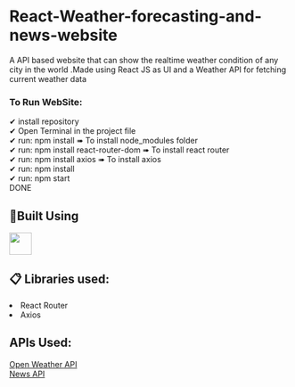 # React-Weather-forecasting-and-news-website
A API based website that can show the realtime weather condition of any city in the world .Made using React JS as UI and a Weather API for fetching current weather data
### To Run WebSite:
✔ install repository</br>
✔ Open Terminal in the project file</br>
✔ run: npm install   ➠ To install node_modules folder</br>
✔ run: npm install react-router-dom   ➠ To install react router</br>
✔ run: npm install axios ➠ To install axios</br>
✔ run: npm install</br>
✔ run: npm start</br>
DONE </br>

## 🔨Built Using
<img height="40" src="https://cdn0.iconfinder.com/data/icons/logos-brands-in-colors/128/react-1024.png" />

## 📋 Libraries used:
<li>React Router</li>
<li>Axios</li>
<pl></pl>

## APIs Used:
<a href="https://openweathermap.org/">Open Weather API</a>
</br><a href="https://newsapi.org/">News API</a>
